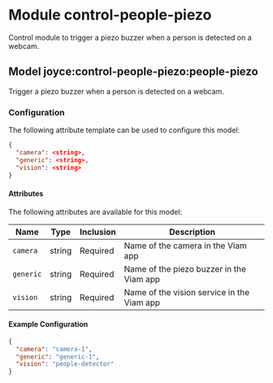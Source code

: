 # Module control-people-piezo

Control module to trigger a piezo buzzer when a person is detected on a webcam.

## Model joyce:control-people-piezo:people-piezo

Trigger a piezo buzzer when a person is detected on a webcam.

### Configuration

The following attribute template can be used to configure this model:

```json
{
  "camera": <string>,
  "generic": <string>,
  "vision": <string>
}
```

#### Attributes

The following attributes are available for this model:

| Name      | Type   | Inclusion | Description                                |
| --------- | ------ | --------- | ------------------------------------------ |
| `camera`  | string | Required  | Name of the camera in the Viam app         |
| `generic` | string | Required  | Name of the piezo buzzer in the Viam app   |
| `vision`  | string | Required  | Name of the vision service in the Viam app |

#### Example Configuration

```json
{
  "camera": "camera-1",
  "generic": "generic-1",
  "vision": "people-detector"
}
```
